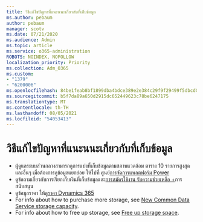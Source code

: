```yaml
---
title: วิธีแก้ไขปัญหาที่แนะนนะเกี่ยวกับที่เก็บข้อมูล
ms.author: pebaum
author: pebaum
manager: scotv
ms.date: 07/21/2020
ms.audience: Admin
ms.topic: article
ms.service: o365-administration
ROBOTS: NOINDEX, NOFOLLOW
localization_priority: Priority
ms.collection: Adm_O365
ms.custom:
- "1379"
- "6200006"
ms.openlocfilehash: 84be1feab8bf1899dba4bdce389e2e384c29f9f29499f5dbcd0889b014eb1676
ms.sourcegitcommit: b5f7da89a650d2915dc652449623c78be6247175
ms.translationtype: MT
ms.contentlocale: th-TH
ms.lasthandoff: 08/05/2021
ms.locfileid: "54053413"
---
```

# <a name="recommended-solutions-for-storage-issues"></a>วิธีแก้ไขปัญหาที่แนะนนะเกี่ยวกับที่เก็บข้อมูล

- ผู้ดูแลระบบส่วนกลางสามารถดูการแบ่งที่เก็บข้อมูลตามสภาพแวดล้อม ตาราง 10 รายการสูงสุด และอื่นๆ เมื่อต้องการดูข้อมูลแยกย่อย ให้ไปที่ ศูนย์[การจัดการแพลตฟอร์ม Power](https://admin.powerplatform.microsoft.com/analytics/d365ce) 
- ดูข้อถามเกี่ยวกับการเรียกเก็บเงินที่เก็บข้อมูลและ[การสมัครใช้งาน รับความช่วยเหลือ +](https://docs.microsoft.com/dynamics365/customer-engagement/admin/contact-information-microsoft-dynamics-365-online-billing-support)การสนับสนุน
- ดูข้อมูลราคา ให้ดู[ราคา Dynamics 365](https://dynamics.microsoft.com/pricing/)
- For info about how to purchase more storage, see [New Common Data Service storage capacity](https://go.microsoft.com/fwlink/p/?linkid=2010782).
- For info about how to free up storage, see [Free up storage space](https://go.microsoft.com/fwlink/p/?linkid=2011105).